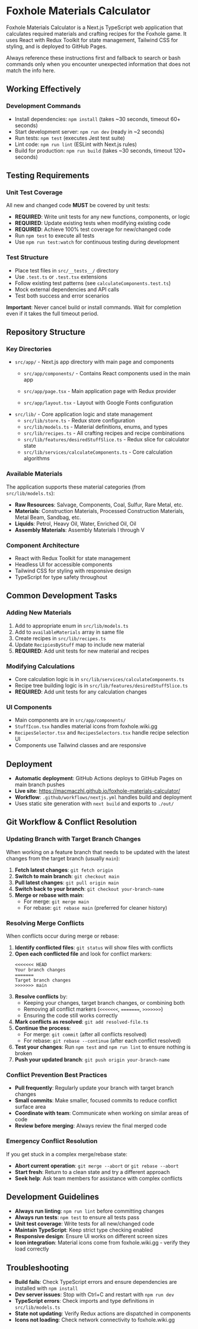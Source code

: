 # Foxhole Materials Calculator
Foxhole Materials Calculator is a Next.js TypeScript web application that calculates required materials and crafting recipes for the Foxhole game. It uses React with Redux Toolkit for state management, Tailwind CSS for styling, and is deployed to GitHub Pages.

Always reference these instructions first and fallback to search or bash commands only when you encounter unexpected information that does not match the info here.

## Working Effectively

### Development Commands
- Install dependencies: `npm install` (takes ~30 seconds, timeout 60+ seconds)
- Start development server: `npm run dev` (ready in ~2 seconds)
- Run tests: `npm test` (executes Jest test suite)
- Lint code: `npm run lint` (ESLint with Next.js rules)
- Build for production: `npm run build` (takes ~30 seconds, timeout 120+ seconds)


## Testing Requirements

### Unit Test Coverage
All new and changed code **MUST** be covered by unit tests:
- **REQUIRED**: Write unit tests for any new functions, components, or logic
- **REQUIRED**: Update existing tests when modifying existing code
- **REQUIRED**: Achieve 100% test coverage for new/changed code
- Run `npm test` to execute all tests
- Use `npm run test:watch` for continuous testing during development

### Test Structure
- Place test files in `src/__tests__/` directory
- Use `.test.ts` or `.test.tsx` extensions
- Follow existing test patterns (see `calculateComponents.test.ts`)
- Mock external dependencies and API calls
- Test both success and error scenarios

**Important**: Never cancel build or install commands. Wait for completion even if it takes the full timeout period.

## Repository Structure

### Key Directories
- `src/app/` - Next.js app directory with main page and components
  - `src/app/components/` - Contains React components used in the main app  

  - `src/app/page.tsx` - Main application page with Redux provider
  - `src/app/layout.tsx` - Layout with Google Fonts configuration
- `src/lib/` - Core application logic and state management
  - `src/lib/store.ts` - Redux store configuration
  - `src/lib/models.ts` - Material definitions, enums, and types
  - `src/lib/recipes.ts` - All crafting recipes and recipe combinations
  - `src/lib/features/desiredStuffSlice.ts` - Redux slice for calculator state
  - `src/lib/services/calculateComponents.ts` - Core calculation algorithms

### Available Materials
The application supports these material categories (from `src/lib/models.ts`):
- **Raw Resources**: Salvage, Components, Coal, Sulfur, Rare Metal, etc.
- **Materials**: Construction Materials, Processed Construction Materials, Metal Beam, Sandbag, etc.
- **Liquids**: Petrol, Heavy Oil, Water, Enriched Oil, Oil
- **Assembly Materials**: Assembly Materials I through V

### Component Architecture
- React with Redux Toolkit for state management
- Headless UI for accessible components
- Tailwind CSS for styling with responsive design
- TypeScript for type safety throughout

## Common Development Tasks

### Adding New Materials
1. Add to appropriate enum in `src/lib/models.ts`
2. Add to `availableMaterials` array in same file
3. Create recipes in `src/lib/recipes.ts`
4. Update `RecipiesByStuff` map to include new material
5. **REQUIRED**: Add unit tests for new material and recipes

### Modifying Calculations
- Core calculation logic is in `src/lib/services/calculateComponents.ts`
- Recipe tree building logic is in `src/lib/features/desiredStuffSlice.ts`
- **REQUIRED**: Add unit tests for any calculation changes

### UI Components
- Main components are in `src/app/components/`
- `StuffIcon.tsx` handles material icons from foxhole.wiki.gg
- `RecipesSelector.tsx` and `RecipesSelectors.tsx` handle recipe selection UI
- Components use Tailwind classes and are responsive

## Deployment
- **Automatic deployment**: GitHub Actions deploys to GitHub Pages on main branch pushes
- **Live site**: https://macmaczhl.github.io/foxhole-materials-calculator/
- **Workflow**: `.github/workflows/nextjs.yml` handles build and deployment
- Uses static site generation with `next build` and exports to `./out/`

## Git Workflow & Conflict Resolution

### Updating Branch with Target Branch Changes
When working on a feature branch that needs to be updated with the latest changes from the target branch (usually `main`):

1. **Fetch latest changes**: `git fetch origin`
2. **Switch to main branch**: `git checkout main`
3. **Pull latest changes**: `git pull origin main`
4. **Switch back to your branch**: `git checkout your-branch-name`
5. **Merge or rebase with main**: 
   - For merge: `git merge main`
   - For rebase: `git rebase main` (preferred for cleaner history)

### Resolving Merge Conflicts
When conflicts occur during merge or rebase:

1. **Identify conflicted files**: `git status` will show files with conflicts
2. **Open each conflicted file** and look for conflict markers:
   ```
   <<<<<<< HEAD
   Your branch changes
   =======
   Target branch changes
   >>>>>>> main
   ```
3. **Resolve conflicts** by:
   - Keeping your changes, target branch changes, or combining both
   - Removing all conflict markers (`<<<<<<<`, `=======`, `>>>>>>>`)
   - Ensuring the code still works correctly
4. **Mark conflicts as resolved**: `git add resolved-file.ts`
5. **Continue the process**:
   - For merge: `git commit` (after all conflicts resolved)
   - For rebase: `git rebase --continue` (after each conflict resolved)
6. **Test your changes**: Run `npm test` and `npm run lint` to ensure nothing is broken
7. **Push your updated branch**: `git push origin your-branch-name`

### Conflict Prevention Best Practices
- **Pull frequently**: Regularly update your branch with target branch changes
- **Small commits**: Make smaller, focused commits to reduce conflict surface area
- **Coordinate with team**: Communicate when working on similar areas of code
- **Review before merging**: Always review the final merged code

### Emergency Conflict Resolution
If you get stuck in a complex merge/rebase state:
- **Abort current operation**: `git merge --abort` or `git rebase --abort`
- **Start fresh**: Return to a clean state and try a different approach
- **Seek help**: Ask team members for assistance with complex conflicts

## Development Guidelines
- **Always run linting**: `npm run lint` before committing changes
- **Always run tests**: `npm test` to ensure all tests pass
- **Unit test coverage**: Write tests for all new/changed code
- **Maintain TypeScript**: Keep strict type checking enabled
- **Responsive design**: Ensure UI works on different screen sizes
- **Icon integration**: Material icons come from foxhole.wiki.gg - verify they load correctly

## Troubleshooting
- **Build fails**: Check TypeScript errors and ensure dependencies are installed with `npm install`
- **Dev server issues**: Stop with Ctrl+C and restart with `npm run dev`
- **TypeScript errors**: Check imports and type definitions in `src/lib/models.ts`
- **State not updating**: Verify Redux actions are dispatched in components
- **Icons not loading**: Check network connectivity to foxhole.wiki.gg